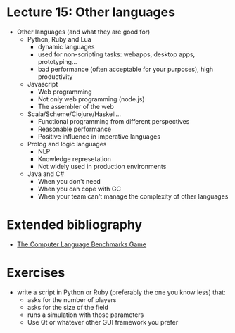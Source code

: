 # Lecture 15: Other languages

- Other languages (and what they are good for)
    - Python, Ruby and Lua
        - dynamic languages
        - used for non-scripting tasks: webapps, desktop apps, prototyping...
        - bad performance (often acceptable for your purposes), high productivity
    - Javascript
        - Web programming
        - Not only web programming (node.js)
        - The assembler of the web
    - Scala/Scheme/Clojure/Haskell...
        - Functional programming from different perspectives
        - Reasonable performance
        - Positive influence in imperative languages
    - Prolog and logic languages
        - NLP
        - Knowledge represetation
        - Not widely used in production environments
    - Java and C#
        - When you don't need 
        - When you can cope with GC
        - When your team can't manage the complexity of other languages

# Extended bibliography

- [The Computer Language Benchmarks Game](http://benchmarksgame.alioth.debian.org/)

# Exercises

- write a script in Python or Ruby (preferably the one you know less) that:
    - asks for the number of players
    - asks for the size of the field
    - runs a simulation with those parameters
    - Use Qt or whatever other GUI framework you prefer

